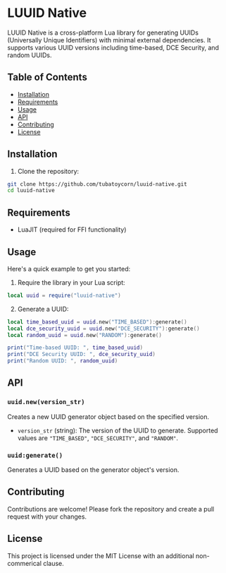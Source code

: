 # LUUID Native

LUUID Native is a cross-platform Lua library for generating UUIDs (Universally Unique Identifiers) with minimal external dependencies. It supports various UUID versions including time-based, DCE Security, and random UUIDs.

## Table of Contents

- [Installation](#installation)
- [Requirements](#requirements)
- [Usage](#usage)
- [API](#api)
- [Contributing](#contributing)
- [License](#license)

## Installation

1. Clone the repository:

```sh
git clone https://github.com/tubatoycorn/luuid-native.git
cd luuid-native
```

## Requirements

- LuaJIT (required for FFI functionality)

## Usage

Here's a quick example to get you started:

1. Require the library in your Lua script:

```lua
local uuid = require("luuid-native")
```

2. Generate a UUID:

```lua
local time_based_uuid = uuid.new("TIME_BASED"):generate()
local dce_security_uuid = uuid.new("DCE_SECURITY"):generate()
local random_uuid = uuid.new("RANDOM"):generate()

print("Time-based UUID: ", time_based_uuid)
print("DCE Security UUID: ", dce_security_uuid)
print("Random UUID: ", random_uuid)
```

## API

### `uuid.new(version_str)`

Creates a new UUID generator object based on the specified version.

- `version_str` (string): The version of the UUID to generate. Supported values are `"TIME_BASED"`, `"DCE_SECURITY"`, and `"RANDOM"`.

### `uuid:generate()`

Generates a UUID based on the generator object's version.

## Contributing

Contributions are welcome! Please fork the repository and create a pull request with your changes.

## License

This project is licensed under the MIT License with an additional non-commerical clause.
